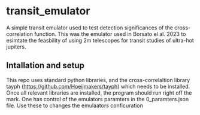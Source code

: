 # transit_emulator
A simple transit emulator used to test detection significances of the cross-correlation function. This was the emulator used in Borsato el al. 2023 to esimtate the feasbility of using 2m telescopes for transit studies of ultra-hot jupiters. 

## Intallation and setup
This repo uses standard python libraries, and the cross-correlaltion library tayph (https://github.com/Hoeijmakers/tayph) which needs to be installed. Once all relevant libraries are installed, the program should run right off the mark. One has control of the emulators paramters in the 0_paramters.json file. Use these to changes the emulaators conficuration

